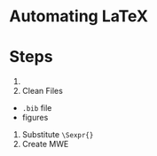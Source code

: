# Automating LaTeX

# Steps
1. 
1. Clean Files
  - `.bib` file
  - figures
1. Substitute `\Sexpr{}`
1. Create MWE
